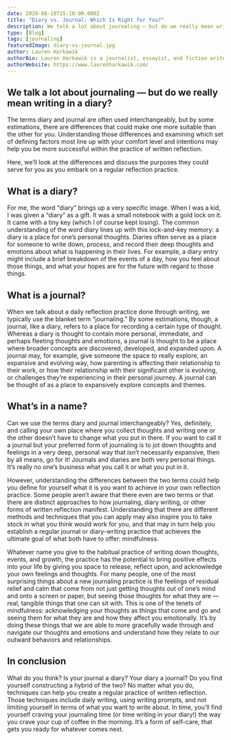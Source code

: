 ```yaml
---
date: 2020-08-10T15:10:00.000Z
title: "Diary vs. Journal: Which Is Right for You?"
description: We talk a lot about journaling — but do we really mean writing in a diary?
type: [Blog]
tags: [journaling]
featuredImage: diary-vs-journal.jpg
author: Lauren Harkawik
authorBio: Lauren Harkawik is a journalist, essayist, and fiction writer based in Vermont. You can read her writing on her website.
authorWebsite: https://www.laurenharkawik.com/
---
```


## We talk a lot about journaling — but do we really mean writing in a diary?

The terms diary and journal are often used interchangeably, but by some estimations, there are differences that could make one more suitable than the other for you. Understanding those differences and examining which set of defining factors most line up with your comfort level and intentions may help you be more successful within the practice of written reflection.

Here, we’ll look at the differences and discuss the purposes they could serve for you as you embark on a regular reflection practice. 

## What is a diary?

For me, the word “diary” brings up a very specific image. When I was a kid, I was given a “diary” as a gift. It was a small notebook with a gold lock on it. It came with a tiny key (which I of course kept losing). The common understanding of the word diary lines up with this lock-and-key memory: a diary is a place for one’s personal thoughts. Diaries often serve as a place for someone to write down, process, and record their deep thoughts and emotions about what is happening in their lives. For example, a diary entry might include a brief breakdown of the events of a day, how you feel about those things, and what your hopes are for the future with regard to those things.

## What is a journal?

When we talk about a daily reflection practice done through writing, we typically use the blanket term “journaling.” By some estimations, though, a journal, like a diary, refers to a place for recording a certain type of thought. Whereas a diary is thought to contain more personal, immediate, and perhaps fleeting thoughts and emotions, a journal is thought to be a place where broader concepts are discovered, developed, and expanded upon. A journal may, for example, give someone the space to really explore, an expansive and evolving way, how parenting is affecting their relationship to their work, or how their relationship with their significant other is evolving, or challenges they’re experiencing in their personal journey. A journal can be thought of as a place to expansively explore concepts and themes. 

## What’s in a name?

Can we use the terms diary and journal interchangeably? Yes, definitely, and calling your own place where you collect thoughts and writing one or the other doesn’t have to change what you put in there. If you want to call it a journal but your preferred form of journaling is to jot down thoughts and feelings in a very deep, personal way that isn’t necessarily expansive, then by all means, go for it! Journals and diaries are both very personal things. It’s really no one’s business what you call it or what you put in it. 

However, understanding the differences between the two terms could help you define for yourself what it is you want to achieve in your own reflection practice. Some people aren’t aware that there even are two terms or that there are distinct approaches to how journaling, diary writing, or other forms of written reflection manifest. Understanding that there are different methods and techniques that you can apply may also inspire you to take stock in what you think would work for you, and that may in turn help you establish a regular journal or diary-writing practice that achieves the ultimate goal of what both have to offer: mindfulness.

Whatever name you give to the habitual practice of writing down thoughts, events, and growth, the practice has the potential to bring positive effects into your life by giving you space to release, reflect upon, and acknowledge your own feelings and thoughts. For many people, one of the most surprising things about a new journaling practice is the feelings of residual relief and calm that come from not just getting thoughts out of one’s mind and onto a screen or paper, but seeing those thoughts for what they are — real, tangible things that one can sit with. This is one of the tenets of mindfulness: acknowledging your thoughts as things that come and go and seeing them for what they are and how they affect you emotionally. It’s by doing these things that we are able to more gracefully wade through and navigate our thoughts and emotions and understand how they relate to our outward behaviors and relationships. 

## In conclusion

What do you think? Is your journal a diary? Your diary a journal? Do you find yourself constructing a hybrid of the two? No matter what you do, techniques can help you create a regular practice of written reflection. Those techniques include daily writing, using writing prompts, and not limiting yourself in terms of what you want to write about. In time, you’ll find yourself craving your journaling time (or time writing in your diary!) the way you crave your cup of coffee in the morning. It’s a form of self-care, that gets you ready for whatever comes next.
